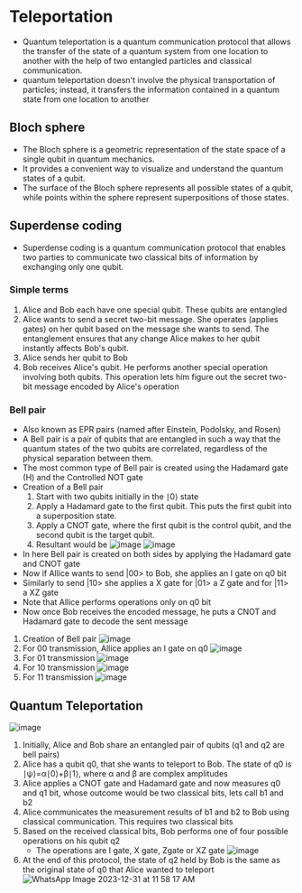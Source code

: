 # Teleportation
* Quantum teleportation is a quantum communication protocol that allows the transfer of the state of a quantum system from one location to another with the help of two entangled particles and classical communication.
* quantum teleportation doesn't involve the physical transportation of particles; instead, it transfers the information contained in a quantum state from one location to another

## Bloch sphere
* The Bloch sphere is a geometric representation of the state space of a single qubit in quantum mechanics.
* It provides a convenient way to visualize and understand the quantum states of a qubit.
* The surface of the Bloch sphere represents all possible states of a qubit, while points within the sphere represent superpositions of those states.

## Superdense coding
* Superdense coding is a quantum communication protocol that enables two parties to communicate two classical bits of information by exchanging only one qubit.

### Simple terms
1. Alice and Bob each have one special qubit. These qubits are entangled
2. Alice wants to send a secret two-bit message. She operates (applies gates) on her qubit based on the message she wants to send. The entanglement ensures that any change Alice makes to her qubit instantly affects Bob's qubit.
3. Alice sends her qubit to Bob
4. Bob receives Alice's qubit. He performs another special operation involving both qubits. This operation lets him figure out the secret two-bit message encoded by Alice's operation

### Bell pair
* Also known as EPR pairs (named after Einstein, Podolsky, and Rosen)
* A Bell pair is a pair of qubits that are entangled in such a way that the quantum states of the two qubits are correlated, regardless of the physical separation between them.
* The most common type of Bell pair is created using the Hadamard gate (H) and the Controlled NOT gate
* Creation of a Bell pair
    1. Start with two qubits initially in the ∣0⟩ state
    2. Apply a Hadamard gate to the first qubit. This puts the first qubit into a superposition state.
    3. Apply a CNOT gate, where the first qubit is the control qubit, and the second qubit is the target qubit.
    4.  Resultant would be
![image](https://github.com/ani171/quantum_computing/assets/97838595/3d1c2d23-0d2b-44f2-acf0-e8d1e0de710e)
![image](https://github.com/ani171/quantum_computing/assets/97838595/891385d6-7735-431d-be28-a022a654af2e)
* In here Bell pair is created on both sides by applying the Hadamard gate and CNOT gate
* Now if Allice wants to send |00> to Bob, she applies an I gate on q0 bit
* Similarly to send |10> she applies a X gate for |01> a Z gate and for |11> a XZ gate
* Note that Allice performs operations only on q0 bit
* Now once Bob receives the encoded message, he puts a CNOT and Hadamard gate to decode the sent message
1. Creation of Bell pair
![image](https://github.com/ani171/quantum_computing/assets/97838595/a20d8f3d-d7e5-4250-b15d-d17fc17f98cd)
2. For 00 transmission, Allice applies an I gate on q0
![image](https://github.com/ani171/quantum_computing/assets/97838595/36ed9f85-275e-4948-b4fd-8c5d1f52aac5)
3. For 01 transmission
![image](https://github.com/ani171/quantum_computing/assets/97838595/b65feb14-61ed-4244-89a3-486607294161)
4. For 10 transmission
![image](https://github.com/ani171/quantum_computing/assets/97838595/6199b1f7-89b7-427a-821b-6b7acba39b0a)
5. For 11 transmission
![image](https://github.com/ani171/quantum_computing/assets/97838595/917bc167-86fa-49b7-9295-145674e4e16c)

## Quantum Teleportation

![image](https://github.com/ani171/quantum_computing/assets/97838595/fddbf47b-0d51-4fc3-a773-b2a4d218b6c9)

1. Initially, Alice and Bob share an entangled pair of qubits (q1 and q2 are bell pairs)
2. Alice has a qubit q0, that she wants to teleport to Bob. The state of q0 is  ∣ψ⟩=α∣0⟩+β∣1⟩, where α and β are complex amplitudes
3. Alice applies a CNOT gate and Hadamard gate and now measures q0 and q1 bit, whose outcome would be two classical bits, lets call b1 and b2
4. Alice communicates the measurement results of b1 and b2 to Bob using classical communication. This requires two classical bits
5. Based on the received classical bits, Bob performs one of four possible operations on his qubit q2
    * The operations are I gate, X gate, Zgate or XZ gate
![image](https://github.com/ani171/quantum_computing/assets/97838595/216db5ec-11c5-44b0-b567-9a44b694e840)
6. At the end of this protocol, the state of q2 held by Bob is the same as the original state of q0 that Alice wanted to teleport
![WhatsApp Image 2023-12-31 at 11 58 17 AM](https://github.com/ani171/quantum_computing/assets/97838595/e755b981-1e9e-4b32-a608-5c7f71b335cf)

